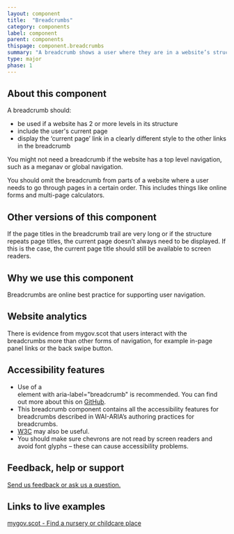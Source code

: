 ```yaml
---
layout: component
title:  "Breadcrumbs"
category: components
label: component
parent: components
thispage: component.breadcrumbs
summary: "A breadcrumb shows a user where they are in a website’s structure. It also presents links to pages higher in the site’s structure, such as a home page."
type: major
phase: 1
---
```


## About this component

A breadcrumb should:

*	be used if a website has 2 or more levels in its structure
*	include the user's current page
*	display the ‘current page’ link in a clearly different style to the other links in the breadcrumb

You might not need a breadcrumb if the website has a top level navigation, such as a meganav or global navigation.

You should omit the breadcrumb from parts of a website where a user needs to go through pages in a certain order. This includes things like online forms and multi-page calculators.

## Other versions of this component

If the page titles in the breadcrumb trail are very long or if the structure repeats page titles, the current page doesn’t always need to be displayed. If this is the case, the current page title should still be available to screen readers.

## Why we use this component

Breadcrumbs are online best practice for supporting user navigation.

## Website analytics

There is evidence from mygov.scot that users interact with the breadcrumbs more than other forms of navigation, for example in-page panel links or the back swipe button.

## Accessibility features

* Use of a <nav> element with aria-label="breadcrumb" is recommended. You can find out more about this on [GitHub](https://github.com/alphagov/govuk-design-system-backlog/issues/33).
* This breadcrumb component contains all the accessibility features for breadcrumbs described in WAI-ARIA’s authoring practices for breadcrumbs.
* [W3C](https://www.w3.org/TR/wai-aria-practices/examples/breadcrumb/index.html) may also be useful.
* You should make sure chevrons are not read by screen readers and avoid font glyphs – these can cause accessibility problems.

## Feedback, help or support

[Send us feedback or ask us a question.](mailto:designsystem@gov.scot)  

## Links to live examples
[mygov.scot - Find a nursery or childcare place](https://www.mygov.scot/nursery-place/)
